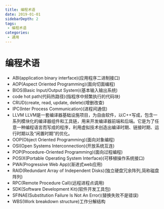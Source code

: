 ```yaml
---
title: 编程术语
date: 2019-01-01
sidebarDepth: 2
tags:
 - 编程术语
categories:
 - 通用
---
```

# 编程术语
- ABI(application binary interface)(应用程序二进制接口)
- AOP(Aspect Oriented Programming)(面向切面编程)
- BIOS(Basic Input/Output System)(基本输入输出系统)
- code hot path(代码热路径)(指程序中频繁执行的代码块)
- CRUD(create, read, update, delete)(增删改查)
- IPC(Inter Process Communication)(进程间通信)
- LLVM LLVM是一套编译器基础设施项目，为自由软件，以C++写成，包含一系列模块化的编译器组件和工具链，用来开发编译器前端和后端。它是为了任意一种编程语言而写成的程序，利用虚拟技术创造出编译时期、链接时期、运行时期以及“闲置时期”的优化。
- OOP(Object Oriented Programming)(面向对象编程)
- OSI(Open Systems Interconnection)(开放系统互连)
- POP(Procedure-Oriented Programming)(面向过程编程)
- POSIX(Portable Operating System Interface)(可移植操作系统接口)
- PWA(Progressive Web App)(渐进式web应用)
- RAID(Redundant Array of Independent Disks)(独立硬盘冗余阵列,简称磁盘阵列)
- RPC(Remote Procedure Call)(远程进程点调用)
- SDK(Software Development Kit)(软件开发工具包)
- SFINAE(Substitution Failure Is Not An Error)(替换失败不是错误)
- WBS(Work breakdown structure)工作分解结构





